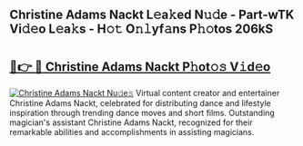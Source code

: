 ## Christine Adams Nackt L𝚎a𝚔ed N𝚞𝚍e - Part-wTK Vi𝚍𝚎o L𝚎a𝚔s - H𝚘𝚝 O𝚗𝚕yf𝚊ns P𝚑𝚘tos 206kS

# <h2><a href="http://kf1tljz.oniu.top/?m=Christine+Adams+Nackt">🔗👉 🔴 Christine Adams Nackt P𝚑ot𝚘𝚜 V𝚒d𝚎o</a></h2>

[![Christine Adams Nackt Nu𝚍e𝚜](https://i.imgur.com/0qMVB7G.gif)](http://kf1tljz.oniu.top/?m=Christine+Adams+Nackt)
Virtual content creator and entertainer Christine Adams Nackt, celebrated for distributing dance and lifestyle inspiration through trending dance moves and short films. Outstanding magician's assistant Christine Adams Nackt, recognized for their remarkable abilities and accomplishments in assisting magicians.  

